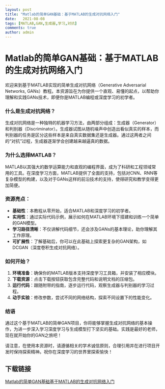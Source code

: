 ```yaml
---
layout: post
title: "Matlab的简单GAN基础：基于MATLAB的生成对抗网络入门"
date:   2021-08-08
tags: [MATLAB,GAN,生成器,学习,对抗]
comments: true
author: admin
---
```

# Matlab的简单GAN基础：基于MATLAB的生成对抗网络入门

欢迎来到基于MATLAB实现的简单生成对抗网络（Generative Adversarial Networks, GANs）教程。本资源旨在为你提供一个直观、易懂的起点，以帮助你理解和实践GANs技术，即便你是MATLAB编程或深度学习的初学者。

### 什么是生成对抗网络？

生成对抗网络是一种独特的机器学习方法，由两部分组成：生成器（Generator）和判别器（Discriminator）。生成器试图从随机噪声中创造出看似真实的样本，而判别器的任务是区分这些样本是来自真实数据集还是生成器。通过这两者之间的“对抗”过程，生成器逐渐学会创建越来越逼真的数据。

### 为什么选择MATLAB？

MATLAB以其强大的数学运算能力和直观的编程界面，成为了科研和工程领域常用的工具。在深度学习方面，MATLAB提供了全面的支持，包括对CNN、RNN等复杂模型的构建，以及对于GANs这样的前沿技术的支持，使得研究和教学变得更加简便。

### 资源亮点：

- **基础性**：本教程从零开始，适合MATLAB和深度学习的初学者。
- **实用性**：通过实际代码示例，展示如何在MATLAB环境下搭建和训练一个简单的GAN模型。
- **学习路径清晰**：不仅讲解代码细节，还会涉及GANs的基本理论，助你理解其工作原理。
- **可扩展性**：了解基础后，你可以在此基础上探索更复杂的GAN架构，如DCGAN（深度卷积生成对抗网络）。

### 如何开始？

1. **环境准备**：确保你的MATLAB版本支持深度学习工具箱，并安装了相应模块。
2. **下载资源**：点击下载按钮获取包含完整代码和说明文档的压缩包。
3. **运行代码**：跟随附带的指南，逐步运行代码，观察生成器与判别器的学习过程。
4. **动手实验**：修改参数，尝试不同的网络结构，探索不同设置下的性能变化。

### 结语

通过这个基于MATLAB的简单GAN项目，你将能够掌握生成对抗网络的基本操作，为进一步深入学习深度学习与生成模型打下坚实的基础。实践是最好的老师，现在就开始你的GAN之旅吧！

请注意，在使用本资源时，请遵循相关的学术诚信原则，合理引用并在进行项目开发时保持探索精神。祝你在深度学习的世界里探索愉快！

## 下载链接

[Matlab的简单GAN基础基于MATLAB的生成对抗网络入门](https://pan.quark.cn/s/0c8ea6b15350)